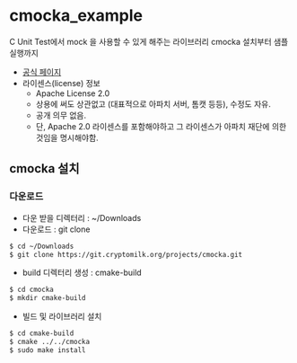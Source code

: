 # cmocka_example
C Unit Test에서 mock 을 사용할 수 있게 해주는 라이브러리 cmocka 설치부터 샘플 실행까지
* [공식 페이지](https://cmocka.org/)
* 라이센스(license) 정보
    - Apache License 2.0
    - 상용에 써도 상관없고 (대표적으로 아파치 서버, 톰캣 등등), 수정도 자유. 
    - 공개 의무 없음. 
    - 단, Apache 2.0 라이센스를 포함해야하고 그 라이센스가 아파치 재단에 의한것임을 명시해야함.

## cmocka 설치
### 다운로드
* 다운 받을 디렉터리 : ~/Downloads
* 다운로드 : git clone
```bash
$ cd ~/Downloads
$ git clone https://git.cryptomilk.org/projects/cmocka.git
```

* build 디렉터리 생성 : cmake-build
```bash
$ cd cmocka
$ mkdir cmake-build 
```

* 빌드 및 라이브러리 설치
```bash
$ cd cmake-build
$ cmake ../../cmocka
$ sudo make install
```